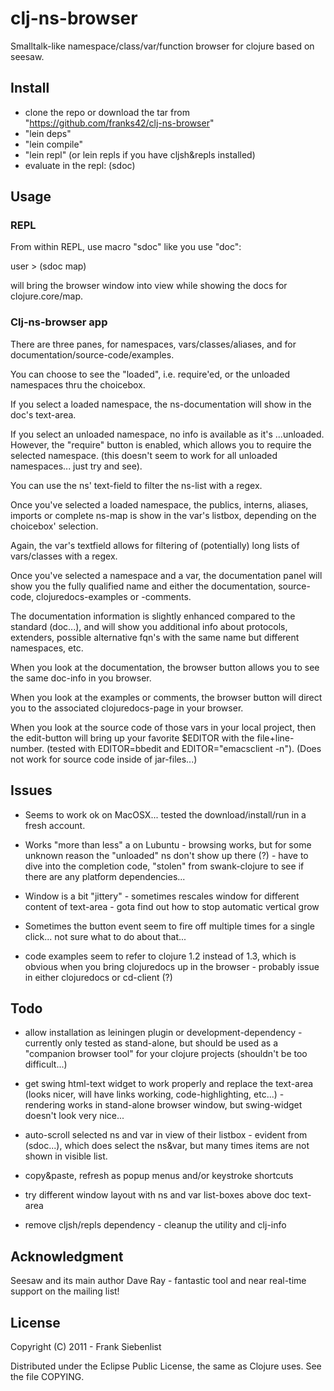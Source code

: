 # clj-ns-browser

Smalltalk-like namespace/class/var/function browser for clojure based on seesaw.


## Install

* clone the repo or download the tar from "https://github.com/franks42/clj-ns-browser"
* "lein deps"
* "lein compile"
* "lein repl" (or lein repls if you have cljsh&repls installed)
* evaluate in the repl: (sdoc)


## Usage

### REPL

From within REPL, use macro "sdoc" like you use "doc":

  user > (sdoc map)

will bring the browser window into view while showing the docs for clojure.core/map.

### Clj-ns-browser app

There are three panes, for namespaces, vars/classes/aliases, and for documentation/source-code/examples.

You can choose to see the "loaded", i.e. require'ed, or the unloaded namespaces thru the choicebox.

If you select a loaded namespace, the ns-documentation will show in the doc's text-area.

If you select an unloaded namespace, no info is available as it's ...unloaded. However, the "require" button is enabled, which allows you to require the selected namespace. (this doesn't seem to work for all unloaded namespaces... just try and see).

You can use the ns' text-field to filter the ns-list with a regex.

Once you've selected a loaded namespace, the publics, interns, aliases, imports or complete ns-map is show in the var's listbox, depending on the choicebox' selection.

Again, the var's textfield allows for filtering of (potentially) long lists of vars/classes with a regex.

Once you've selected a namespace and a var, the documentation panel will show you the fully qualified name and either the documentation, source-code, clojuredocs-examples or -comments.

The documentation information is slightly enhanced compared to the standard (doc...),
and will show you additional info about protocols, extenders, possible alternative fqn's with the same name but different namespaces, etc.

When you look at the documentation, the browser button allows you to see the same doc-info in you browser.

When you look at the examples or comments, the browser button will direct you to the associated clojuredocs-page in your browser.

When you look at the source code of those vars in your local project, then the edit-button will bring up your favorite $EDITOR with the file+line-number. (tested with EDITOR=bbedit and EDITOR="emacsclient -n"). (Does not work for source code inside of jar-files...)


## Issues

* Seems to work ok on MacOSX... tested the download/install/run in a fresh account.

* Works "more than less" a on Lubuntu - browsing works, but for some unknown reason the "unloaded" ns don't show up there (?) - have to dive into the completion code, "stolen" from swank-clojure to see if there are any platform dependencies...

* Window is a bit "jittery" - sometimes rescales window for different content of text-area - gota find out how to stop automatic vertical grow

* Sometimes the button event seem to fire off multiple times for a single click... not sure what to do about that...

* code examples seem to refer to clojure 1.2 instead of 1.3, which is obvious when you bring clojuredocs up in the browser - probably issue in either clojuredocs or cd-client (?)


## Todo

* allow installation as leiningen plugin or development-dependency - currently only tested as stand-alone, but should be used as a "companion browser tool" for your clojure projects (shouldn't be too difficult...)

* get swing html-text widget to work properly and replace the text-area (looks nicer, will have links working, code-highlighting, etc...) - rendering works in stand-alone browser window, but swing-widget doesn't look very nice...

* auto-scroll selected ns and var in view of their listbox - evident from (sdoc...), which does select the ns&var, but many times items are not shown in visible list.

* copy&paste, refresh as popup menus and/or keystroke shortcuts

* try different window layout with ns and var list-boxes above doc text-area

* remove cljsh/repls dependency - cleanup the utility and clj-info


## Acknowledgment

Seesaw and its main author Dave Ray - fantastic tool and near real-time support on the mailing list!


## License

Copyright (C) 2011 - Frank Siebenlist

Distributed under the Eclipse Public License, the same as Clojure
uses. See the file COPYING.
